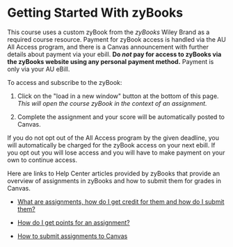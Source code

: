# Getting Started With zyBooks

This course uses a custom zyBook from the *zyBooks* Wiley Brand as a required
course resource. Payment for zyBook access is handled via the AU All Access
program, and there is a Canvas announcement with further details about payment
via your ebill. **Do _not_ pay for access to zyBooks via the zyBooks website
using any personal payment method.** Payment is only via your AU eBill.

To access and subscribe to the zyBook:

1. Click on the "load in a new window" button at the bottom of this page. *This
   will open the course zyBook in the context of an assignment.*

1. Complete the assignment and your score will be automatically posted to
   Canvas.

If you do not opt out of the All Access program by the given deadline, you will
automatically be charged for the zyBook access on your next ebill. If you opt
out you will lose access and you will have to make payment on your own to
continue access.

Here are links to Help Center articles provided by zyBooks that provide an
overview of assignments in zyBooks and how to submit them for grades in Canvas.

- [What are assignments, how do I get credit for them and how do I submit them?](https://zybooks.zendesk.com/hc/en-us/articles/360007538033-What-are-assignments-how-do-I-get-credit-for-them-and-how-do-I-submit-them-)

- [How do I get points for an assignment?](https://zybooks.zendesk.com/hc/en-us/articles/360013555714-How-do-I-get-points-for-an-assignment)

- [How to submit assignments to Canvas](https://zybooks.zendesk.com/hc/en-us/articles/360019977494-How-to-submit-assignments-to-Canvas)

